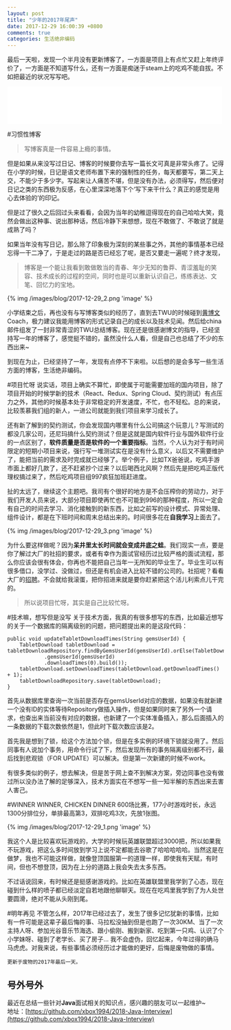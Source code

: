 ```yaml
---
layout: post
title: "少年的2017年尾声"
date: 2017-12-29 16:00:39 +0800
comments: true
categories: 生活绝非编码
---
```

最后一天啦，发现一个半月没有更新博客了，一方面是项目上有点忙又赶上年终评价了，一方面是不知道写什么，还有一方面是痴迷于steam上的吃鸡不能自拔。不如把最近的状况写写吧。

<!-- more -->

<iframe frameborder="no" border="0" marginwidth="0" marginheight="0" width=500 height=86 src="//music.163.com/outchain/player?type=2&id=25706285&auto=1&height=66"></iframe>

#习惯性博客
> 写博客真是一件容易上瘾的事情。

但是如果从来没写过日记、博客的时候要你去写一篇长文可真是非常头疼了。记得在小学的时候，日记是语文老师布置下来的强制性的任务，每天都要写，第二天上交，不能少于多少字。写起来让人痛苦不堪，但是没有办法，必须得写，然后便对日记之类的东西极为反感，在心里深深地落下个‘写下来干什么？真正的感觉是用心去体验的’的印记。

但是过了很久之后回过头来看看，会因为当年的幼稚逗得现在的自己哈哈大笑，竟然会做出这种事、说出那种话，然后冷静下来想想，现在不敢做了、不敢说了就是成熟了吗？

如果当年没有写日记，那么除了印象极为深刻的某些事之外，其他的事情基本已经忘得一干二净了，于是走过的路是否已经忘了呢，是否又要走一遍呢？终才发现，
> 博客是一个能让我看到敢做敢当的青春、年少无知的鲁莽、青涩羞耻的笑容、技术成长的过程的空间，同时也是可以重新认识自己，练练表达、文笔、回忆力的宝地。

{% img /images/blog/2017-12-29_2.png 'image' %}

小学结束之后，再也没有与写博客类似的经历了，直到去TWU的时候碰到[黄博文](http://www.huangbowen.net/)Coach，极力建议我能用博客的形式记录自己的成长以及技术见闻。然后给china邮件组发了一封非常青涩的TWU总结博客。现在还是很感谢博文的指导，已经坚持写一年的博客了，感觉挺不错的，虽然没什么人看，但是自己也总结了不少的东西出来~

到现在为止，已经坚持了一年，发现有点停不下来啦。以后想的是会多写一些生活方面的博客，生活绝非编码。

#项目忙呀
说实话，项目上确实不算忙，即使属于可能需要加班的国内项目，除了项目开始的时候学新的技术（React、Redux、Spring Cloud、契约测试）有点压力之外，其他的时候基本处于非常稳定的开发速度，不忙，也不轻松。总的来说，比较羡慕我们组的新人，一进公司就能到我们项目来学习成长了。

还有新了解到的契约测试，你会发现国内哪里有什么公司搞这个玩意儿？写测试的都没几家公司，还尼玛搞什么契约测试？但是这就是国内软件行业与国外软件行业的一点区别了，**软件质量是否是软件的一个重要指标**。当然，个人认为对于有时间限定的短期小项目来说，强行写一堆测试实在是没有什么意义，以后又不需要维护了，能把当前的需求及时完成就已经够了。举个例子，比如TX爸爸说，吃鸡手游市面上都好几款了，还不赶紧抄个过来？以后喝西北风啊？然后先是把吃鸡正版代理权搞过来了，然后吃鸡项目组997疯狂加班赶进度。

扯的太远了，继续这个主题吧。我司有个很好的地方是不会压榨你的劳动力，对于我们开发人员来说，大部分项目即使再忙也不可能到996的那种程度，所以一定会有自己的时间去学习、消化接触到的新东西，比如之前写的设计模式、异常处理、组件设计，都是在下班时间和周末总结出来的。时间很多花在**自我学习**上面去了。

{% img /images/blog/2017-12-29_3.png 'image' %}

为什么要这样做呢？因为**呆井里太长时间就会变成井底之蛙**。我们现实一点，要是你了解过大厂的社招的要求，或者有幸作为面试官经历过比较严格的面试流程，那么你应该会很有体会，你再也不能把自己当年一无所知的毕业生了。毕业生可以有很多借口，没学过、没做过，但还是有机会进入比较不错的公司的。社招呢？看看大厂的[招聘](https://talent.baidu.com/external/baidu/index.html#/jobDetail/2/1275037162)。不会就给我滚蛋，把你招进来就是要你赶紧把这个活儿利索点儿干完的。

> 所以说项目忙呀，其实是自己比较忙呀。

#技术嘛，想写但是没写
关于技术方面，我真的有很多想写的东西，比如最近想写的关于一个数据库的隔离级别的问题，把问题提出来的是这段代码：

```
public void updateTabletDownloadTimes(String gemsUserId) {
    TabletDownload tabletDownload = tabletDownloadRepository.findByGemsUserId(gemsUserId).orElse(TabletDownload.builder()
            .gemsUserId(gemsUserId)
            .downloadTimes(0).build());
    tabletDownload.setDownloadTimes(tabletDownload.getDownloadTimes() + 1);
    tabletDownloadRepository.save(tabletDownload);
}
```

首先从数据库里查询一次当前是否存在gemsUserId对应的数据，如果没有就新建一个没有ID的实体等待Repository做插入操作，但是如果同时来了另外一个请求，也查出来当前没有对应的数据，也新建了一个实体准备插入，那么后面插入的一条数据的下载次数依然是1，但此时下载次数应该是2。

首先我是想到了锁，给这个方法加个锁，但是在多实例的环境下锁就没用了。然后同事有人说加个事务，用命令行试了下，然后发现所有的事务隔离级别都不行，最后找到悲观锁（FOR UPDATE）可以解决。但是第一次新建的时候不work。

有很多类似的例子，想去解决，但是苦于网上查不到解决方案，旁边同事也没有做过所以没办法了解的足够深入，技术方面实在不想写一些一知半解的东西出来去害人害己。

#WINNER WINNER, CHICKEN DINNER
600场比赛，177小时游戏时长，永远1300分排位分，单排最高第3，双排吃鸡3次，先放1张图。

{% img /images/blog/2017-12-29_1.png 'image' %}

我这个人是比较喜欢玩游戏的，大学的时候玩英雄联盟超过3000把，所以如果我不玩游戏，把这么多时间放到学习上说不定都能去谷歌了哈哈哈哈哈。当然这是在做梦，我也不可能这样做，就像登顶国服第一的道理一样，即使我有天赋，有时间，但也不想登顶，因为在上分的道路上我会失去太多东西。

不过话说回来，有时候还是挺感谢游戏的。比如在英雄联盟里我学到了心态，现在碰到什么样的喷子都已经淡定自若地跟他聊聊天。现在在吃鸡里我学到了为人处世要圆滑，绝对不能从头刚到尾。

#明年再见
不管怎么样，2017年已经过去了，发生了很多记忆犹新的事情，比如有一件可能是这辈子最后悔的事、马拉松没抽到但是也跑了一次30KM、当了一次主持人呀、参加光谷音乐节海选、跟小偷刚、搬到新家、吃到第一只鸡、认识了个小学妹呀、碰到了老学长、买了房子... 我不会虚伪，回忆起来，今年过得的确马马虎虎。对我来说，有些事情必须经历过才能做的更好，后悔是废物做的事情。

`更新于废物的2017年最后一天。`

## 号外号外
最近在总结一些针对**Java**面试相关的知识点，感兴趣的朋友可以一起维护~  
地址：[https://github.com/xbox1994/2018-Java-Interview](https://github.com/xbox1994/2018-Java-Interview)
